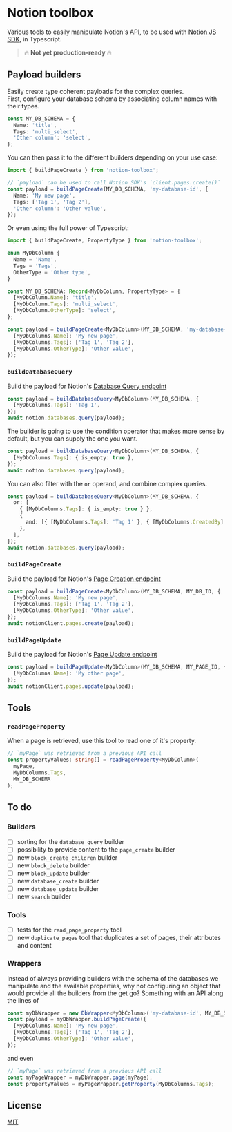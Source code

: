 # Notion toolbox

Various tools to easily manipulate Notion's API, to be used with [Notion JS SDK](https://github.com/makenotion/notion-sdk-js), in Typescript.

> 🔥 **Not yet production-ready** 🔥

## Payload builders

Easily create type coherent payloads for the complex queries.\
First, configure your database schema by associating column names with their types.

```ts
const MY_DB_SCHEMA = {
  Name: 'title',
  Tags: 'multi_select',
  'Other column': 'select',
};
```

You can then pass it to the different builders depending on your use case:

```ts
import { buildPageCreate } from 'notion-toolbox';

// `payload` can be used to call Notion SDK's `client.pages.create()`
const payload = buildPageCreate(MY_DB_SCHEMA, 'my-database-id', {
  Name: 'My new page',
  Tags: ['Tag 1', 'Tag 2'],
  'Other column': 'Other value',
});
```

Or even using the full power of Typescript:

```ts
import { buildPageCreate, PropertyType } from 'notion-toolbox';

enum MyDbColumn {
  Name = 'Name',
  Tags = 'Tags',
  OtherType = 'Other type',
}

const MY_DB_SCHEMA: Record<MyDbColumn, PropertyType> = {
  [MyDbColumn.Name]: 'title',
  [MyDbColumn.Tags]: 'multi_select',
  [MyDbColumn.OtherType]: 'select',
};

const payload = buildPageCreate<MyDbColumn>(MY_DB_SCHEMA, 'my-database-id', {
  [MyDbColumns.Name]: 'My new page',
  [MyDbColumns.Tags]: ['Tag 1', 'Tag 2'],
  [MyDbColumns.OtherType]: 'Other value',
});
```

### `buildDatabaseQuery`

Build the payload for Notion's [Database Query endpoint](https://developers.notion.com/reference/post-database-query)

```ts
const payload = buildDatabaseQuery<MyDbColumn>(MY_DB_SCHEMA, {
  [MyDbColumns.Tags]: 'Tag 1',
});
await notion.databases.query(payload);
```

The builder is going to use the condition operator that makes more sense by default, but you can supply the one you want.

```ts
const payload = buildDatabaseQuery<MyDbColumn>(MY_DB_SCHEMA, {
  [MyDbColumns.Tags]: { is_empty: true },
});
await notion.databases.query(payload);
```

You can also filter with the `or` operand, and combine complex queries.

```ts
const payload = buildDatabaseQuery<MyDbColumn>(MY_DB_SCHEMA, {
  or: [
    { [MyDbColumns.Tags]: { is_empty: true } },
    {
      and: [{ [MyDbColumns.Tags]: 'Tag 1' }, { [MyDbColumns.CreatedBy]: 'me' }],
    },
  ],
});
await notion.databases.query(payload);
```

### `buildPageCreate`

Build the payload for Notion's [Page Creation endpoint](https://developers.notion.com/reference/post-page)

```ts
const payload = buildPageCreate<MyDbColumn>(MY_DB_SCHEMA, MY_DB_ID, {
  [MyDbColumns.Name]: 'My new page',
  [MyDbColumns.Tags]: ['Tag 1', 'Tag 2'],
  [MyDbColumns.OtherType]: 'Other value',
});
await notionClient.pages.create(payload);
```

### `buildPageUpdate`

Build the payload for Notion's [Page Update endpoint](https://developers.notion.com/reference/update-a-database)

```ts
const payload = buildPageUpdate<MyDbColumn>(MY_DB_SCHEMA, MY_PAGE_ID, {
  [MyDbColumns.Name]: 'My other page',
});
await notionClient.pages.update(payload);
```

## Tools

### `readPageProperty`

When a page is retrieved, use this tool to read one of it's property.

```ts
// `myPage` was retrieved from a previous API call
const propertyValues: string[] = readPageProperty<MyDbColumn>(
  myPage,
  MyDbColumns.Tags,
  MY_DB_SCHEMA
);
```

## To do

### Builders

- [ ] sorting for the `database_query` builder
- [ ] possibility to provide content to the `page_create` builder
- [ ] new `block_create_children` builder
- [ ] new `block_delete` builder
- [ ] new `block_update` builder
- [ ] new `database_create` builder
- [ ] new `database_update` builder
- [ ] new `search` builder

### Tools

- [ ] tests for the `read_page_property` tool
- [ ] new `duplicate_pages` tool that duplicates a set of pages, their attributes and content

### Wrappers

Instead of always providing builders with the schema of the databases we manipulate and the available properties, why not configuring an object that would provide all the builders from the get go?
Something with an API along the lines of

```ts
const myDbWrapper = new DbWrapper<MyDbColumn>('my-database-id', MY_DB_SCHEMA);
const payload = myDbWrapper.buildPageCreate({
  [MyDbColumns.Name]: 'My new page',
  [MyDbColumns.Tags]: ['Tag 1', 'Tag 2'],
  [MyDbColumns.OtherType]: 'Other value',
});
```

and even

```ts
// `myPage` was retrieved from a previous API call
const myPageWrapper = myDbWrapper.page(myPage);
const propertyValues = myPageWrapper.getProperty(MyDbColumns.Tags);
```

## License

[MIT](https://opensource.org/licenses/MIT)
